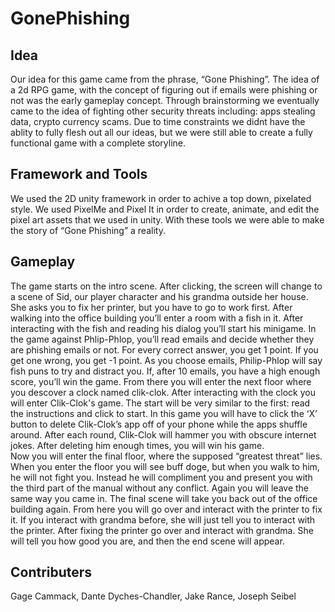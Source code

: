 # GonePhishing
## Idea
Our idea for this game came from the phrase, “Gone Phishing”. The idea of a 2d RPG game, with the concept of figuring out if emails were phishing or not was the early gameplay concept. Through brainstorming we eventually came to the idea of fighting other security threats including: apps stealing data, crypto currency scams. Due to time constraints we didnt have the ablity to fully flesh out all our ideas, but we were still able to create a fully functional game with a complete storyline. 
## Framework and Tools
We used the 2D unity framework in order to achive a top down, pixelated style. We used PixelMe and Pixel It in order to create, animate, and edit the pixel art assets that we used in unity.  With these tools we were able to make the story of “Gone Phishing” a reality.
  ## Gameplay
The game starts on the intro scene. After clicking, the screen will change to a scene of Sid, our player character and his grandma outside her house.  She asks you to fix her printer, but you have to go to work first. After walking into the office building you’ll enter a room with a fish in it. After interacting with the fish and reading his dialog you’ll start his minigame. In the game against Phlip-Phlop, you’ll read emails and decide whether they are phishing emails or not. For every correct answer, you get 1 point. If you get one wrong, you get -1 point. As you choose emails, Philip-Phlop will say fish puns to try and distract you. If, after 10 emails, you have a high enough score, you’ll win the game. 
	From there you will enter the next floor where you descover a clock named clik-clok. After interacting with the clock you will enter Clik-Clok's game. The start will be very similar to the first: read the instructions and click to start. In this game you will have to click the ‘X’ button to delete Clik-Clok’s app off of your phone while the apps shuffle around. After each round, Clik-Clok will hammer you with obscure internet jokes. After deleting him enough times, you will win his game.   
	Now you will enter the final floor, where the supposed “greatest threat” lies. When you enter the floor you will see buff doge, but when you walk to him, he will not fight you. Instead he will compliment you and present you with the third part of the manual without any conflict. Again you will leave the same way you came in.
	The final scene will take you back out of the office building again. From here you will go over and interact with the printer to fix it. If you interact with grandma before, she will just tell you to interact with the printer. After fixing the printer go over and interact with grandma. She will tell you how good you are, and then the end scene will appear. 


## Contributers
Gage Cammack,
Dante Dyches-Chandler,
Jake Rance,
Joseph Seibel
